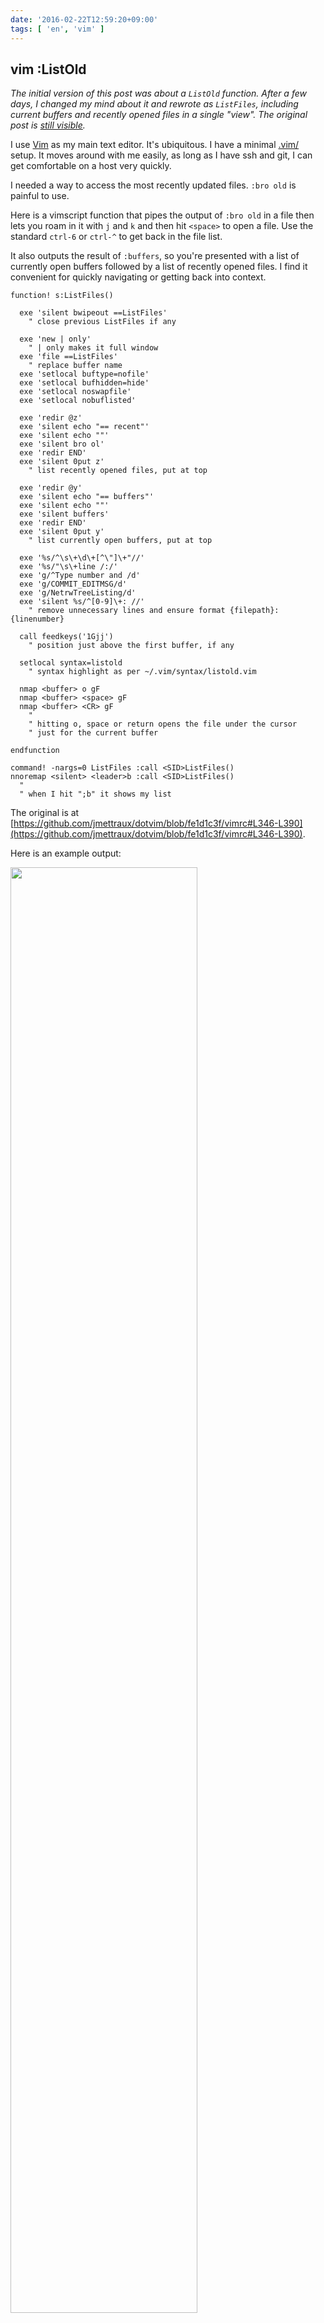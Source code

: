 ```yaml
---
date: '2016-02-22T12:59:20+09:00'
tags: [ 'en', 'vim' ]
---
```


## vim :ListOld

_The initial version of this post was about a `ListOld` function. After a few days, I changed my mind about it and rewrote as `ListFiles`, including current buffers and recently opened files in a single "view". The original post is [still visible](https://github.com/jmettraux/blog/blob/0c1466d4512f8b563948011c6c06c55e49dfe112/posts/20160222.md)._

I use [Vim](http://www.vim.org) as my main text editor. It's ubiquitous. I have a minimal [.vim/](https://github.com/jmettraux/dotvim) setup. It moves around with me easily, as long as I have ssh and git, I can get comfortable on a host very quickly.

I needed a way to access the most recently updated files. `:bro old` is painful to use.

Here is a vimscript function that pipes the output of `:bro old` in a file then lets you roam in it with `j` and `k` and then hit `<space>` to open a file. Use the standard `ctrl-6` or `ctrl-^` to get back in the file list.

It also outputs the result of `:buffers`, so you're presented with a list of currently open buffers followed by a list of recently opened files. I find it convenient for quickly navigating or getting back into context.

<pre><code class="vim">function! s:ListFiles()

  exe 'silent bwipeout ==ListFiles'
    " close previous ListFiles if any

  exe 'new | only'
    " | only makes it full window
  exe 'file ==ListFiles'
    " replace buffer name
  exe 'setlocal buftype=nofile'
  exe 'setlocal bufhidden=hide'
  exe 'setlocal noswapfile'
  exe 'setlocal nobuflisted'

  exe 'redir @z'
  exe 'silent echo "== recent"'
  exe 'silent echo ""'
  exe 'silent bro ol'
  exe 'redir END'
  exe 'silent 0put z'
    " list recently opened files, put at top

  exe 'redir @y'
  exe 'silent echo "== buffers"'
  exe 'silent echo ""'
  exe 'silent buffers'
  exe 'redir END'
  exe 'silent 0put y'
    " list currently open buffers, put at top

  exe '%s/^\s\+\d\+[^\"]\+"//'
  exe '%s/"\s\+line /:/'
  exe 'g/^Type number and /d'
  exe 'g/COMMIT_EDITMSG/d'
  exe 'g/NetrwTreeListing/d'
  exe 'silent %s/^[0-9]\+: //'
    " remove unnecessary lines and ensure format {filepath}:{linenumber}

  call feedkeys('1Gjj')
    " position just above the first buffer, if any

  setlocal syntax=listold
    " syntax highlight as per ~/.vim/syntax/listold.vim

  nmap &lt;buffer> o gF
  nmap &lt;buffer> &lt;space> gF
  nmap &lt;buffer> &lt;CR> gF
    "
    " hitting o, space or return opens the file under the cursor
    " just for the current buffer

endfunction

command! -nargs=0 ListFiles :call &lt;SID>ListFiles()
nnoremap &lt;silent> &lt;leader>b :call &lt;SID>ListFiles()<CR>
  "
  " when I hit ";b" it shows my list
</code></pre>

The original is at [https://github.com/jmettraux/dotvim/blob/fe1d1c3f/vimrc#L346-L390](https://github.com/jmettraux/dotvim/blob/fe1d1c3f/vimrc#L346-L390).

Here is an example output:

<img src="images/20160222_vim.png" class="screenshot" style="width: 77%" />

I move up and down with `k` and `j` and hit `space` to open the file under the cursor. I hit `ctrl-6` (`;;` in my setting) to get back to the list of files.

I also added:
<pre><code class="bash">alias vo='vim -c "ListFiles"'
</code></pre>
to my `.bashrc` so that `vo` fires up Vim directly in this list of files.

This script is condensed from a series of google searches and stackoverflow scans. I felt like quitting in the middle, but there is always an answer somewhere that unlocks it all.

